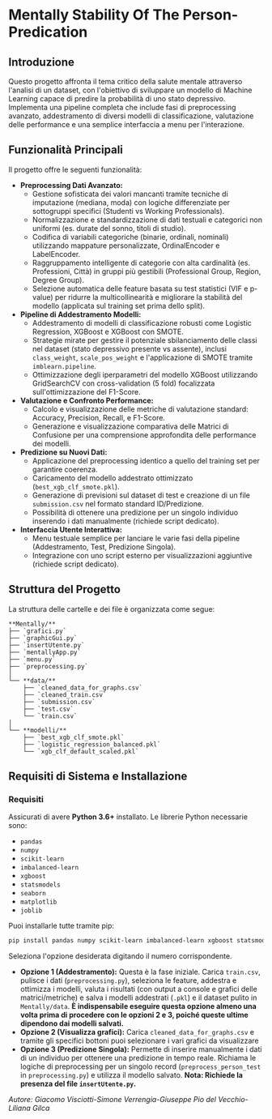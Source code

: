

# Mentally Stability Of The Person-Predication

## Introduzione

Questo progetto affronta il tema critico della salute mentale attraverso l'analisi di un dataset, con l'obiettivo di sviluppare un modello di Machine Learning capace di predire la probabilità di uno stato depressivo. Implementa una pipeline completa che include fasi di preprocessing avanzato, addestramento di diversi modelli di classificazione, valutazione delle performance e una semplice interfaccia a menu per l'interazione.

## Funzionalità Principali

Il progetto offre le seguenti funzionalità:

* **Preprocessing Dati Avanzato:**
    * Gestione sofisticata dei valori mancanti tramite tecniche di imputazione (mediana, moda) con logiche differenziate per sottogruppi specifici (Studenti vs Working Professionals).
    * Normalizzazione e standardizzazione di dati testuali e categorici non uniformi (es. durate del sonno, titoli di studio).
    * Codifica di variabili categoriche (binarie, ordinali, nominali) utilizzando mappature personalizzate, OrdinalEncoder e LabelEncoder.
    * Raggruppamento intelligente di categorie con alta cardinalità (es. Professioni, Città) in gruppi più gestibili (Professional Group, Region, Degree Group).
    * Selezione automatica delle feature basata su test statistici (VIF e p-value) per ridurre la multicollinearità e migliorare la stabilità del modello (applicata sul training set prima dello split).
* **Pipeline di Addestramento Modelli:**
    * Addestramento di modelli di classificazione robusti come Logistic Regression, XGBoost e XGBoost con SMOTE.
    * Strategie mirate per gestire il potenziale sbilanciamento delle classi nel dataset (stato depressivo presente vs assente), inclusi `class_weight`, `scale_pos_weight` e l'applicazione di SMOTE tramite `imblearn.pipeline`.
    * Ottimizzazione degli iperparametri del modello XGBoost utilizzando GridSearchCV con cross-validation (5 fold) focalizzata sull'ottimizzazione del F1-Score.
* **Valutazione e Confronto Performance:**
    * Calcolo e visualizzazione delle metriche di valutazione standard: Accuracy, Precision, Recall, e F1-Score.
    * Generazione e visualizzazione comparativa delle Matrici di Confusione per una comprensione approfondita delle performance dei modelli.
* **Predizione su Nuovi Dati:**
    * Applicazione del preprocessing identico a quello del training set per garantire coerenza.
    * Caricamento del modello addestrato ottimizzato (`best_xgb_clf_smote.pkl`).
    * Generazione di previsioni sul dataset di test e creazione di un file `submission.csv` nel formato standard ID/Predizione.
    * Possibilità di ottenere una predizione per un singolo individuo inserendo i dati manualmente (richiede script dedicato).
* **Interfaccia Utente Interattiva:**
    * Menu testuale semplice per lanciare le varie fasi della pipeline (Addestramento, Test, Predizione Singola).
    * Integrazione con uno script esterno per visualizzazioni aggiuntive (richiede script dedicato).

## Struttura del Progetto

La struttura delle cartelle e dei file è organizzata come segue:

```
**Mentally/**
├── `grafici.py`
├── `graphicGui.py`
├── `insertUtente.py`
├── `mentallyApp.py`
├── `menu.py`
├── `preprocessing.py`
│
└── **data/**
    ├── `cleaned_data_for_graphs.csv`
    ├── `cleaned_train.csv`
    ├── `submission.csv`
    ├── `test.csv`
    └── `train.csv`
│
└── **modelli/**
    ├── `best_xgb_clf_smote.pkl`
    ├── `logistic_regression_balanced.pkl`
    └── `xgb_clf_default_scaled.pkl`
```

## Requisiti di Sistema e Installazione

### Requisiti

Assicurati di avere **Python 3.6+** installato. Le librerie Python necessarie sono:

* `pandas`
* `numpy`
* `scikit-learn`
* `imbalanced-learn`
* `xgboost`
* `statsmodels`
* `seaborn`
* `matplotlib`
* `joblib`

Puoi installarle tutte tramite pip:

```bash
pip install pandas numpy scikit-learn imbalanced-learn xgboost statsmodels seaborn matplotlib joblib
```

Seleziona l'opzione desiderata digitando il numero corrispondente.

* **Opzione 1 (Addestramento):** Questa è la fase iniziale. Carica `train.csv`, pulisce i dati (`preprocessing.py`), seleziona le feature, addestra e ottimizza i modelli, valuta i risultati (con output a console e grafici delle matrici/metriche) e salva i modelli addestrati (`.pkl`) e il dataset pulito in `Mentally/data`. **È indispensabile eseguire questa opzione almeno una volta prima di procedere con le opzioni 2 e 3, poiché queste ultime dipendono dai modelli salvati.**
* **Opzione 2 (Visualizza grafici):** Carica `cleaned_data_for_graphs.csv` e tramite gli specifici bottoni puoi selezionare i vari grafici da visualizzare
* **Opzione 3 (Predizione Singola):** Permette di inserire manualmente i dati di un individuo per ottenere una predizione in tempo reale. Richiama le logiche di preprocessing per un singolo record (`preprocess_person_test` in `preprocessing.py`) e utilizza il modello salvato. **Nota: Richiede la presenza del file `insertUtente.py`.**


*Autore: Giacomo Visciotti-Simone Verrengia-Giuseppe Pio del Vecchio-Liliana Gilca*

